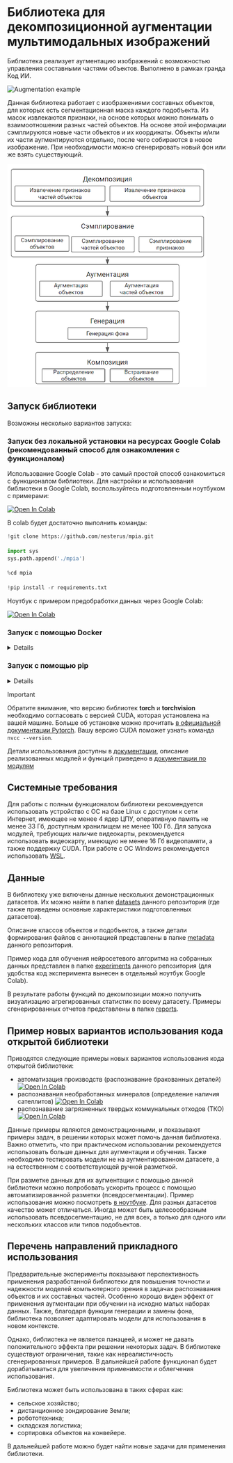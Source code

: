 # Библиотека для декомпозиционной аугментации мультимодальных изображений

Библиотека реализует аугментацию изображений с возможностью управления составными частями объектов. Выполнено в рамках гранда Код ИИ.

![Augmentation example](docs/images/mpia_aug_ru.jpg)


Данная библиотека работает с изображениями составных объектов, для которых есть сегментационная маска каждого подобъекта. Из масок извлекаются признаки, на основе которых можно понимать о взаимоотношении разных частей объектов. На основе этой информации сэмплируются новые части объектов и их координаты. Объекты и/или их части аугментируются отдельно, после чего собираются в новое изображение. При необходимости можно сгенерировать новый фон или же взять существующий.

![Augmentation example](docs/images/cai_schema.png)



## Запуск библиотеки

Возможны несколько вариантов запуска:

### Запуск без локальной установки на ресурсах Google Colab (рекомендованный способ для ознакомления с функционалом)

Использование Google Colab - это самый простой способ ознакомиться с функционалом библиотеки. Для настройки и использования библиотеки в Google Colab, воспользуйтесь подготовленным ноутбуком с примерами:

[![Open In Colab](https://colab.research.google.com/assets/colab-badge.svg)](https://colab.research.google.com/drive/1SQzDHct0G3PFxmuEgeMV3EVx31xickep?usp=sharing) 

В colab будет достаточно выполнить команды:
```python
!git clone https://github.com/nesterus/mpia.git

import sys
sys.path.append('./mpia')

%cd mpia

!pip install -r requirements.txt
```


Ноутбук с примером предобработки данных через Google Colab:

[![Open In Colab](https://colab.research.google.com/assets/colab-badge.svg)](https://colab.research.google.com/drive/1nyRjj-4mzZlKkGybkQFLpsH7D6twptpV?usp=sharing)




### Запуск с помощью Docker

<details>

Перед началом работы с помощью Docker, убедитесь в доступности cudnn в Docker на вашей системе. Для этого выполните в терминале:

```bash
docker run --gpus all nvidia/cuda:12.0.1-cudnn8-runtime-ubuntu22.04 nvidia-smi
```

Если в результате вы увидите таблицу с характеристиками вашей ГПУ, то можно работать дальше. Иначе, настройте Docker по [инструкции](https://medium.com/@christoph.schranz/set-up-your-own-gpu-based-jupyterlab-e0d45fcacf43). 


Для запуска с CUDA:12 и совместимыми можно использовать готовый Docker образ:

```bash
docker pull nesterus/mpia:v1

docker run --gpus all -d -it -p 8888:8888 -v $(pwd)/data:/home/jovyan/work -e GRANT_SUDO=yes -e JUPYTER_ENABLE_LAB=yes --user root nesterus/mpia:v1

docker exec -it [container-ID] jupyter server list
```

где *[container-ID]* - это идентификатор контейнера Docker, который будет написан в терминале в результате выполнение предыдущей команды. 

После запуска, необходимо открыть в браузере [локальный адрес (localhost)](http://localhost:8888). В открывшемся окне необходимо указато токен авторизации, который появится в терминале в результате выполнение предыдущей команды. 

В открывшемся окне будет работать Jupyter Lab. Для начала рекомендуется обновить репозиторий. Для этого откройте терминал внутри Jupyter Lab, и выполните команду `git pull`. Далее можете начать работу с ноутбука *pipeline_modes.ipynb*. Если вы не знакомы с Jupyter Lab, узнать больше можно в [официальной документации Jupyter Lab](https://docs.jupyter.org/en/latest/start/index.html). 


При использовании других версий CUDA, можно собрать Docker образ самостоятельно на основе текущего. Для этого замените источник в первой строке следующего примера Dockerfile на подходящий из данного [списка базовых образов](https://hub.docker.com/r/cschranz/gpu-jupyter/tags). 

```Dockerfile
FROM cschranz/gpu-jupyter:v1.5_cuda-12.0_ubuntu-22.04_python-only

RUN git clone https://github.com/nesterus/mpia.git
WORKDIR ./mpia

RUN pip install --no-cache-dir -r requirements.txt 
```

С инструкцией по сборке образов и их дальнейшему использованию можно ознакомиться в [официальной документации Docker](https://docs.docker.com/engine/reference/commandline/build/). 

</details>



### Запуск с помощью pip

<details>

Если на вашей системе не установлен Python, сначала выполните в терминале команды:

```bash
sudo apt update && sudo apt upgrade -y
sudo apt install python3.11 -y
sudo apt install python3-pip -y
sudo apt install python3.11-venv -y
sudo apt install cmake -y
```
Или скачайте и установите Python вручную на [официальном сайте Python](https://www.python.org/downloads/).
Библиотека протестирована на Python версии 3.9, 3.10 и 3.11. Если установлен Python версии ниже 3.9, рекомендуется его обновить. Рекомендуемая версия Python3.11.7.

Далее можно устанавливать саму библиотеку в виртуальном окружении:


```bash
git clone https://github.com/nesterus/mpia.git
cd mpia

alias python=python3
alias pip=pip3

python -m venv mpia
source mpia/bin/activate

python -m pip install -U pip
python -m pip install wheel
python -m pip install -r requirements.txt --no-cache-dir
python -m ipykernel install --user --name mpia --display-name "multipart-image-augmentation"

python -m pip install jupyterlab
```

В установленном окружении выполните команду:

```bash
jupyter lab
```

В интерфейсе Jupyter Lab можно начать работу с ноутбука *pipeline_modes.ipynb*. При работе в ноутбуке выберите kernel *multipart-image-augmentation* в выпадающем списке наверху справа. При необходимости, ознакомьтесь с [видеоинструкцией](https://code.visualstudio.com/docs/datascience/jupyter-kernel-management) по выбору kernel'а. Больше информации в [официальной документации Jupyter](https://docs.jupyter.org/en/latest/start/index.html)

При желании использовать фиксированные версии зависимостей и проверить их хэши при установке, вместо строки

```bash
python -m pip install -r requirements.txt --no-cache-dir
```

можно использовать

```bash
python -m pip install -r requirements.txt --no-cache-dir
```


</details>



> [!IMPORTANT]
> Обратите внимание, что версию библиотек **torch** и **torchvision** необходимо согласовать с версией CUDA, которая установлена на вашей машине. Больше об установке можно прочитать [в официальной документации Pytorch](https://pytorch.org/get-started/locally/). Вашу версию CUDA поможет узнать команда `nvcc --version`.



Детали использования доступны в [документации](docs/usage.md), описание реализованных модулей и функций приведено в [документации по модулям](docs/moduls_description.md)



## Системные требования

Для работы с полным функционалом библиотеки рекомендуется использовать устройство с ОС на базе Linux с доступом к сети Интернет, имеющее не менее 4 ядер ЦПУ, оперативную память не менее 33 Гб, доступным хранилищем не менее 100 Гб. Для запуска модулей, требующих наличие видеокарты, рекомендуется использовать видеокарту, имеющую не менее 16 Гб видеопамяти, а также поддержку CUDA. При работе с ОС Windows рекомендуется использовать [WSL](https://learn.microsoft.com/ru-ru/windows/wsl/install).



## Данные

В библиотеку уже включены данные нескольких демонстрационных датасетов. Их можно найти в папке [datasets](./datasets) данного репозитория (где также приведены основные характеристики подготовленных датасетов).

Описание классов объектов и подобъектов, а также детали формирования файлов с аннотацией представлены в папке [metadata](./metadata) данного репозитория.

Пример кода для обучения нейросетевого алгоритма на собранных данных представлен в папке [experiments](./experiments) данного репозитория (для удобства код эксперимента вынесен в отдельный ноутбук Google Colab).

В результате работы функций по декомпозиции можно получить визуализацию агрегированных статистик по всему датасету. Примеры сгенерированных отчетов представлены в папке [reports](./reports).



## Пример новых вариантов использования кода открытой библиотеки

Приводятся следующие примеры новых вариантов использования кода открытой библиотеки:
* автоматизация производств (распознавание бракованных деталей) [![Open In Colab](https://colab.research.google.com/assets/colab-badge.svg)](https://colab.research.google.com/drive/18BGYxJzRedVOKgAunOanzk9TddaOK2jh?usp=sharing) 
* распознавания необработанных минералов (определение наличия сателлитов) [![Open In Colab](https://colab.research.google.com/assets/colab-badge.svg)](https://colab.research.google.com/drive/1--qUh60xhZa2wf7lfohGxMia7Us6l4iq?usp=sharing) 
* распознавание загрязненных твердых коммунальных отходов (ТКО) [![Open In Colab](https://colab.research.google.com/assets/colab-badge.svg)](https://colab.research.google.com/drive/1xc7knNYc_ENO0hsvUwt3ZpP5_ivxj3Gb?usp=sharing) 


Данные примеры являются демонстрационными, и показывают примеры задач, в решении которых может помочь данная библиотека. Важно отметить, что при практическом использовании рекомендуется использовать больше данных для аугментации и обучения. Также необходимо тестировать модели не на аугментированном датасете, а на естественном с соответствующей ручной разметкой. 


При разметке данных для их аугментации с помощью данной библиотеки можно попробовать ускорить процесс с помощью автоматизированной разметки (псевдосегментации). Пример использования можно посмотреть [в ноутбуке](./Segmentation_mask_creation_with_CLIPSeg_for_MPIA.ipynb). Для разных датасетов качество может отличаться. Иногда может быть целесообразным использовать псевдосегментацию, не для всех, а только для одного или нескольких классов или типов подобъектов.


## Перечень направлений прикладного использования

Предварительные эксперименты показывают перспективность применения разработанной библиотеки для повышения точности и надежности моделей компьютерного зрения в задачах распознавания объектов и их составных частей. Особенно хорошо виден эффект от применения аугментации при обучении на исходно малых наборах данных. Также, благодаря функции генерации и замены фона, библиотека позволяет адаптировать модели для использования в новом контексте. 

Однако, библиотека не является панацеей, и может не давать положительного эффекта при решении некоторых задач. В библиотеке существуют ограничения, такие как нереалистичность сгенерированных примеров. В дальнейшей работе функционал будет дорабатываться для увеличения применимости и облегчения использования. 

Библиотека может быть использована в таких сферах как:
* сельское хозяйство;
* дистанционное зондирование Земли;
* робототехника;
* складская логистика;
* сортировка объектов на конвейере. 


В дальнейшей работе можно будет найти новые задачи для применения библиотеки. 


